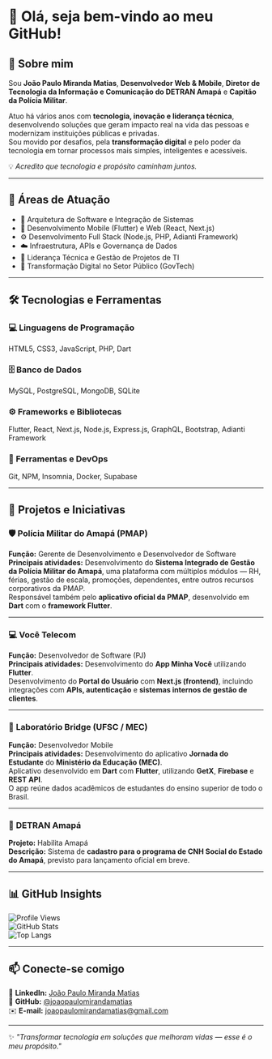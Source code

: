 # 👋 Olá, seja bem-vindo ao meu GitHub!  

## 🚀 Sobre mim  

Sou **João Paulo Miranda Matias**, **Desenvolvedor Web & Mobile**, **Diretor de Tecnologia da Informação e Comunicação do DETRAN Amapá** e **Capitão da Polícia Militar**.  

Atuo há vários anos com **tecnologia, inovação e liderança técnica**, desenvolvendo soluções que geram impacto real na vida das pessoas e modernizam instituições públicas e privadas.  
Sou movido por desafios, pela **transformação digital** e pelo poder da tecnologia em tornar processos mais simples, inteligentes e acessíveis.  

💡 *Acredito que tecnologia e propósito caminham juntos.*  

---

## 🧠 Áreas de Atuação  

- 🧩 Arquitetura de Software e Integração de Sistemas  
- 📱 Desenvolvimento Mobile (Flutter) e Web (React, Next.js)  
- ⚙️ Desenvolvimento Full Stack (Node.js, PHP, Adianti Framework)  
- ☁️ Infraestrutura, APIs e Governança de Dados  
- 🧭 Liderança Técnica e Gestão de Projetos de TI  
- 🧾 Transformação Digital no Setor Público (GovTech)  

---

## 🛠️ Tecnologias e Ferramentas  

### 💻 Linguagens de Programação  
HTML5, CSS3, JavaScript, PHP, Dart  

### 🗄️ Banco de Dados  
MySQL, PostgreSQL, MongoDB, SQLite  

### ⚙️ Frameworks e Bibliotecas  
Flutter, React, Next.js, Node.js, Express.js, GraphQL, Bootstrap, Adianti Framework  

### 🧩 Ferramentas e DevOps  
Git, NPM, Insomnia, Docker, Supabase  

---

## 🧱 Projetos e Iniciativas  

### 🛡️ **Polícia Militar do Amapá (PMAP)**  
**Função:** Gerente de Desenvolvimento e Desenvolvedor de Software  
**Principais atividades:** Desenvolvimento do **Sistema Integrado de Gestão da Polícia Militar do Amapá**, uma plataforma com múltiplos módulos — RH, férias, gestão de escala, promoções, dependentes, entre outros recursos corporativos da PMAP.  
Responsável também pelo **aplicativo oficial da PMAP**, desenvolvido em **Dart** com o **framework Flutter**.

---

### 💻 **Você Telecom**  
**Função:** Desenvolvedor de Software (PJ)  
**Principais atividades:** Desenvolvimento do **App Minha Você** utilizando **Flutter**.  
Desenvolvimento do **Portal do Usuário** com **Next.js (frontend)**, incluindo integrações com **APIs, autenticação** e **sistemas internos de gestão de clientes**.

---

### 🧪 **Laboratório Bridge (UFSC / MEC)**  
**Função:** Desenvolvedor Mobile  
**Principais atividades:** Desenvolvimento do aplicativo **Jornada do Estudante** do **Ministério da Educação (MEC)**.  
Aplicativo desenvolvido em **Dart** com **Flutter**, utilizando **GetX**, **Firebase** e **REST API**.  
O app reúne dados acadêmicos de estudantes do ensino superior de todo o Brasil.

---

### 🚗 **DETRAN Amapá**  
**Projeto:** Habilita Amapá  
**Descrição:** Sistema de **cadastro para o programa de CNH Social do Estado do Amapá**, previsto para lançamento oficial em breve.  

---

## 📊 GitHub Insights  

![Profile Views](https://komarev.com/ghpvc/?username=joaopaulomirandamatias&color=brightgreen)  
![GitHub Stats](https://github-readme-stats.vercel.app/api?username=joaopaulomirandamatias&show_icons=true&theme=radical)  
![Top Langs](https://github-readme-stats.vercel.app/api/top-langs/?username=joaopaulomirandamatias&layout=compact&theme=radical)  

---

## 📫 Conecte-se comigo  

📍 **LinkedIn:** [João Paulo Miranda Matias](https://www.linkedin.com/in/joaopaulomirandamatias/)  
💼 **GitHub:** [@joaopaulomirandamatias](https://github.com/joaopaulomirandamatias)  
✉️ **E-mail:** [joaopaulomirandamatias@gmail.com](mailto:joaopaulomirandamatias@gmail.com)  

---

✨ *"Transformar tecnologia em soluções que melhoram vidas — esse é o meu propósito."*  
